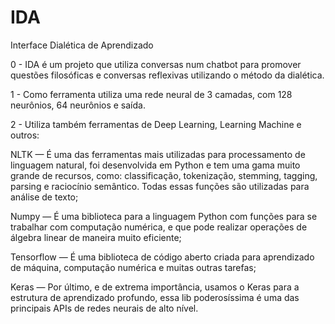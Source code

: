 # IDA
Interface Dialética de Aprendizado

0 - IDA é um projeto que utiliza conversas num chatbot para promover questões filosóficas e conversas reflexivas utilizando o método da dialética.

1 - Como ferramenta utiliza uma rede neural de 3 camadas, com 128 neurônios, 64 neurônios e saída. 

2 - Utiliza também ferramentas de Deep Learning, Learning Machine e outros:

NLTK — É uma das ferramentas mais utilizadas para processamento de linguagem natural, foi desenvolvida em Python e tem uma gama muito grande de recursos, como: classificação, tokenização, stemming, tagging, parsing e raciocínio semântico. Todas essas funções são utilizadas para análise de texto;

Numpy — É uma biblioteca para a linguagem Python com funções para se trabalhar com computação numérica, e que pode realizar operações de álgebra linear de maneira muito eficiente;

Tensorflow — É uma biblioteca de código aberto criada para aprendizado de máquina, computação numérica e muitas outras tarefas;

Keras — Por último, e de extrema importância, usamos o Keras para a estrutura de aprendizado profundo, essa lib poderosíssima é uma das principais APIs de redes neurais de alto nível.
